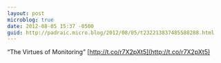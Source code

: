 ```yaml
---
layout: post
microblog: true
date: 2012-08-05 15:37 -0500
guid: http://padraic.micro.blog/2012/08/05/t232213837485580288.html
---
```

“The Virtues of Monitoring” [http://t.co/r7X2pXt5](http://t.co/r7X2pXt5)
